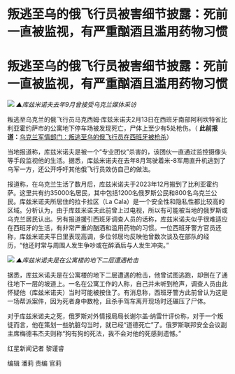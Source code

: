 # 叛逃至乌的俄飞行员被害细节披露：死前一直被监视，有严重酗酒且滥用药物习惯

# 叛逃至乌的俄飞行员被害细节披露：死前一直被监视，有严重酗酒且滥用药物习惯

![](https://inews.gtimg.com/om_bt/OJZu7EMj8xominf2pIQGrFxe6YgbYDWxcH_76uKqkZaCsAA/1000)
_▲库兹米诺夫去年9月曾接受乌克兰媒体采访_

叛逃至乌克兰的俄飞行员马克西姆·库兹米诺夫2月13日在西班牙南部阿利坎特省比利亚霍约萨市的公寓地下停车场被发现死亡，尸体上至少有5处枪伤。（
**此前报道：**[乌克兰军情部门：叛逃至乌的俄飞行员在西班牙被枪杀](https://news.qq.com/rain/a/20240220A03LFM00)）

当地报道称，库兹米诺夫是被一个“专业团伙”杀害的，该团伙一直通过监控摄像头等手段监视他的生活。据悉，库兹米诺夫在去年8月驾驶着米-8军用直升机逃到了乌军一方，还公开呼吁其他俄飞行员效仿自己的做法。

报道称，在乌克兰生活了数月后，库兹米诺夫于2023年12月搬到了比利亚霍约萨。这里共有约35000名居民，其中包括1200名俄罗斯公民和800名乌克兰公民。库兹米诺夫所居住的拉卡拉区（La
Cala）是一个安全性和隐私性都比较高的区域。分析认为，由于库兹米诺夫此前曾上过电视，所以有可能被当地的俄罗斯或乌克兰居民认出。另有报道援引西班牙调查人员的话称，库兹米诺夫似乎很难适应在西班牙的生活，有非常严重的酗酒和滥用药物的习惯。一位西班牙警方官员还称，库兹米诺夫平日里表现高调，多位邻居均反映他曾数次谈及在部队的经历，“他还时常与周围人发生争吵或在醉酒后与人发生冲突。”

![](https://inews.gtimg.com/om_bt/OOUvfIEhkX05BBkHopGYdJsyunZUcgN5KsXmOPT1yMc9QAA/1000)
_▲库兹米诺夫是在公寓楼的地下二层遭遇枪击_

据悉，库兹米诺夫是在公寓楼的地下二层遭遇的枪击，他曾试图逃跑，却倒在了通往地下一层的坡道上。一名在公寓工作的人称，自己并未听到枪声，调查人员由此怀疑他（库兹米诺夫）当时可能被按住了。有消息称，西班牙警方此前曾认为这是一场帮派案件，因为死者身中数枪，且杀手驾车离开现场时还碾压了尸体。

对于库兹米诺夫之死，俄罗斯对外情报局局长谢尔盖·纳雷什评价称，对于一个叛徒而言，他在策划一些肮脏勾当时，就已经“道德死亡”了。俄罗斯联邦安全会议副主席梅德韦杰夫则称“狗有狗的死法，我不会对他的死感到遗憾。”

红星新闻记者 黎谨睿

编辑 潘莉 责编 官莉

